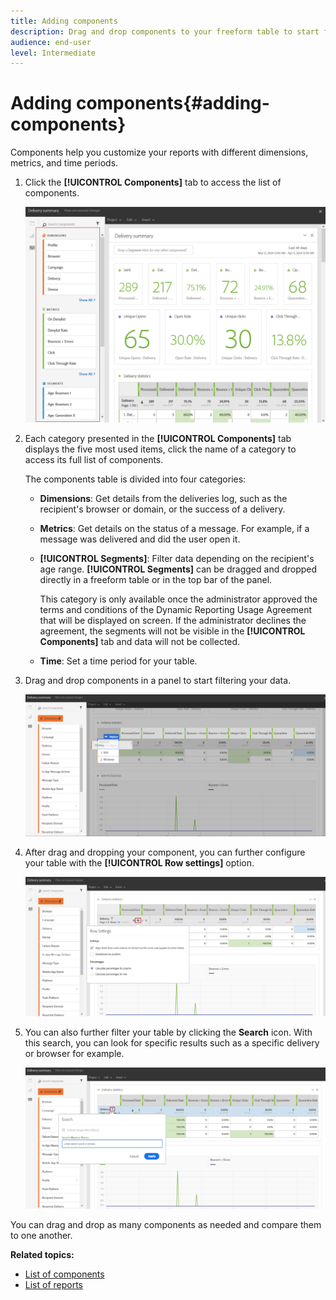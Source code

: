 ```yaml
---
title: Adding components
description: Drag and drop components to your freeform table to start filtering your data and building your report.
audience: end-user
level: Intermediate
---
```

# Adding components{#adding-components}

Components help you customize your reports with different dimensions, metrics, and time periods.

1. Click the **[!UICONTROL Components]** tab to access the list of components.

   ![](assets/dynamic_report_components.png)

1. Each category presented in the **[!UICONTROL Components]** tab displays the five most used items, click the name of a category to access its full list of components.

   The components table is divided into four categories:

    * **Dimensions**: Get details from the deliveries log, such as the recipient's browser or domain, or the success of a delivery.
    * **Metrics**: Get details on the status of a message. For example, if a message was delivered and did the user open it. 
    * **[!UICONTROL Segments]**: Filter data depending on the recipient's age range. **[!UICONTROL Segments]** can be dragged and dropped directly in a freeform table or in the top bar of the panel.

      This category is only available once the administrator approved the terms and conditions of the Dynamic Reporting Usage Agreement that will be displayed on screen. If the administrator declines the agreement, the segments will not be visible in the **[!UICONTROL Components]** tab and data will not be collected.
    
    * **Time**: Set a time period for your table.

1. Drag and drop components in a panel to start filtering your data.

   ![](assets/dynamic_report_components_2.png)

1. After drag and dropping your component, you can further configure your table with the **[!UICONTROL Row settings]** option.

   ![](assets/dynamic_report_components_3.png)

1. You can also further filter your table by clicking the **Search** icon. With this search, you can look for specific results such as a specific delivery or browser for example.

   ![](assets/dynamic_report_components_4.png)

You can drag and drop as many components as needed and compare them to one another.

**Related topics:**

* [List of components](list-of-components.md)
* [List of reports](defining-the-report-period.md)
